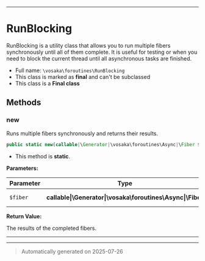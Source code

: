 ***

# RunBlocking

RunBlocking is a utility class that allows you to run multiple fibers synchronously
until all of them complete. It is useful for testing or when you need to block the
current thread until all asynchronous tasks are finished.



* Full name: `\vosaka\foroutines\RunBlocking`
* This class is marked as **final** and can't be subclassed
* This class is a **Final class**




## Methods


### new

Runs multiple fibers synchronously and returns their results.

```php
public static new(callable|\Generator|\vosaka\foroutines\Async|\Fiber $fiber): array
```



* This method is **static**.




**Parameters:**

| Parameter | Type | Description |
|-----------|------|-------------|
| `$fiber` | **callable&#124;\Generator&#124;\vosaka\foroutines\Async&#124;\Fiber** | The fibers to run. |


**Return Value:**

The results of the completed fibers.




***


***
> Automatically generated on 2025-07-26
